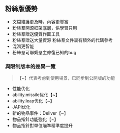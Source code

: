 ## 粉絲版優勢

* 文檔維護更及時，內容更豐富
* 粉絲羣開源框架底層，供學習只用
* 粉絲羣贈送優質作圖工具
* 粉絲羣贈送大量資源
  粉絲羣文件裏有額外的代碼參考
* 混淆更智能
* 粉絲羣可聯繫羣主修復已知的bug

### 與限制版本的差異一覽

> 【~】代表考慮到使用場景，已同步到公開版的功能

* 性能优化
* ability.missile优化【~】
* ability.leap优化【~】
* JAPI优化
* 新的物品事件：Deliver【~】
* 物品指針功能強化【~】
* 物品指針對單位瞄準精準度提升
